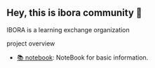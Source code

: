 ## Hey, this is ibora community 👋

IBORA is a learning exchange organization

project overview

- [📚 notebook](): NoteBook for basic information.

